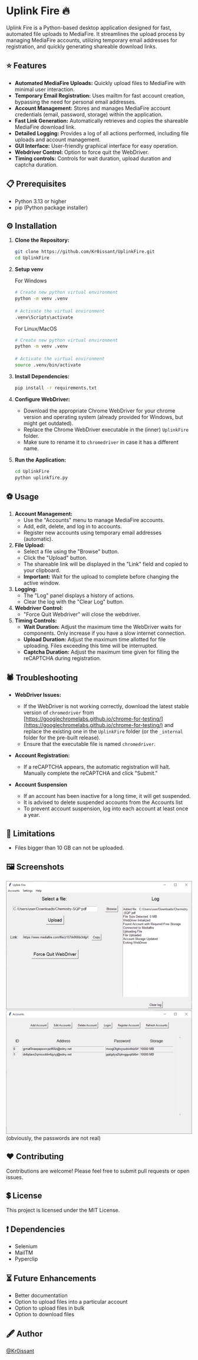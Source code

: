 # Uplink Fire 🔥

Uplink Fire is a Python-based desktop application designed for fast, automated file uploads to MediaFire. It streamlines the upload process by managing MediaFire accounts, utilizing temporary email addresses for registration, and quickly generating shareable download links.

## ⭐ Features

* **Automated MediaFire Uploads:** Quickly upload files to MediaFire with minimal user interaction.
* **Temporary Email Registration:** Uses mailtm for fast account creation, bypassing the need for personal email addresses.
* **Account Management:** Stores and manages MediaFire account credentials (email, password, storage) within the application.
* **Fast Link Generation:** Automatically retrieves and copies the shareable MediaFire download link.
* **Detailed Logging:** Provides a log of all actions performed, including file uploads and account management.
* **GUI Interface:** User-friendly graphical interface for easy operation.
* **Webdriver Control:** Option to force quit the WebDriver.
* **Timing controls:** Controls for wait duration, upload duration and captcha duration.

## 📋 Prerequisites

   * Python 3.13 or higher
   * pip (Python package installer)

## ⚙️ Installation

1.  **Clone the Repository:**
    ```bash
    git clone https://github.com/Kr0issant/UplinkFire.git
    cd UplinkFire
    ```
3.  **Setup venv**

    For Windows
    ```bash
    # Create new python virtual environment
    python -m venv .venv
    
    # Activate the virtual environment
    .venv\Scripts\activate
    ```
    For Linux/MacOS
    ```bash
    # Create new python virtual environment
    python -m venv .venv
    
    # Activate the virtual environment
    source .venv/bin/activate
    ```
5.  **Install Dependencies:**
    ```bash
    pip install -r requirements.txt
    ```
6.  **Configure WebDriver:**
    * Download the appropriate Chrome WebDriver for your chrome version and operating system (already provided for Windows, but might get outdated).
    * Replace the Chrome WebDriver executable in the (inner) `UplinkFire` folder.
    * Make sure to rename it to `chromedriver` in case it has a different name.
7.  **Run the Application:**
    ```bash
    cd UplinkFire
    python uplinkfire.py
    ```

## ⚽ Usage

1.  **Account Management:**
    * Use the "Accounts" menu to manage MediaFire accounts.
    * Add, edit, delete, and log in to accounts.
    * Register new accounts using temporary email addresses (automatic).
2.  **File Upload:**
    * Select a file using the "Browse" button.
    * Click the "Upload" button.
    * The shareable link will be displayed in the "Link" field and copied to your clipboard.
    * **Important:** Wait for the upload to complete before changing the active window.
3.  **Logging:**
    * The "Log" panel displays a history of actions.
    * Clear the log with the "Clear Log" button.
4.  **Webdriver Control:**
    * "Force Quit Webdriver" will close the webdriver.
5.  **Timing Controls:**
    * **Wait Duration:** Adjust the maximum time the WebDriver waits for components. Only increase if you have a slow internet connection.
    * **Upload Duration:** Adjust the maximum time allotted for file uploading. Files exceeding this time will be interrupted.
    * **Captcha Duration:** Adjust the maximum time given for filling the reCAPTCHA during registration.

## 🕷 Troubleshooting

* **WebDriver Issues:**
    * If the WebDriver is not working correctly, download the latest stable version of `chromedriver` from [https://googlechromelabs.github.io/chrome-for-testing/](https://googlechromelabs.github.io/chrome-for-testing/) and replace the existing one in the `UplinkFire` folder (or the `_internal` folder for the pre-built release).
    * Ensure that the executable file is named `chromedriver`.
* **Account Registration:**
    * If a reCAPTCHA appears, the automatic registration will halt. Manually complete the reCAPTCHA and click "Submit."
    
* **Account Suspension**
  * If an account has been inactive for a long time, it will get suspended.
  * It is advised to delete suspended accounts from the Accounts list
  * To prevent account suspension, log into each account at least once a year.

## 🚫 Limitations

* Files bigger than 10 GB can not be uploaded.

## 🖼 Screenshots
![Screenshot of UplinkFire Main Window](screenshots/main_menu.png)
![Screenshot of UplinkFire Accounts Window](screenshots/accounts_menu.png)
(obviously, the passwords are not real)

## ❤ Contributing

Contributions are welcome! Please feel free to submit pull requests or open issues.

## 💲 License

This project is licensed under the MIT License.

## ❗ Dependencies

* Selenium
* MailTM
* Pyperclip

## ⏳ Future Enhancements

* Better documentation
* Option to upload files into a particular account
* Option to upload files in bulk
* Option to download files

## 🖋 Author

[@Kr0issant](https://github.com/Kr0issant)

